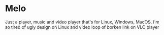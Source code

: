 # Melo
Just a player, music and video player that's for Linux, Windows, MacOS. I'm so tired of ugly design on Linux and video loop of borken link on VLC player
